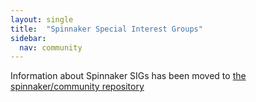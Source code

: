 ```yaml
---
layout: single
title:  "Spinnaker Special Interest Groups"
sidebar:
  nav: community
---
```


Information about Spinnaker SIGs has been moved to [the spinnaker/community
repository](https://github.com/spinnaker/community/blob/master/sig-index.md)